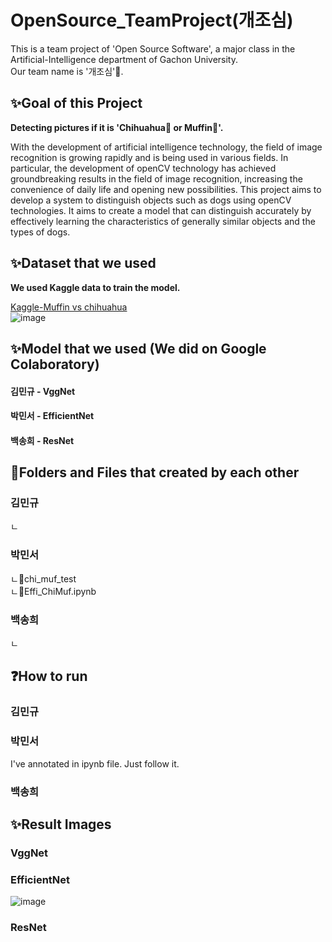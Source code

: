 # OpenSource_TeamProject(개조심)
This is a team project of 'Open Source Software', a major class in the Artificial-Intelligence department of Gachon University.  
Our team name is '개조심'🐶.  

## ✨Goal of this Project 
<b>Detecting pictures if it is 'Chihuahua🐶 or Muffin🧁'.</b>  

With the development of artificial intelligence technology, the field of image recognition is growing rapidly and is being used in various fields. In particular, the development of openCV technology has achieved groundbreaking results in the field of image recognition, increasing the convenience of daily life and opening new possibilities.
This project aims to develop a system to distinguish objects such as dogs using openCV technologies. It aims to create a model that can distinguish accurately by effectively learning the characteristics of generally similar objects and the types of dogs.

## ✨Dataset that we used
<b>We used Kaggle data to train the model.</b>  

[Kaggle-Muffin vs chihuahua](https://www.kaggle.com/datasets/samuelcortinhas/muffin-vs-chihuahua-image-classification)   
![image](https://github.com/user-attachments/assets/fcefcfc4-54c5-43aa-8394-cb1c3c6586b6)

## ✨Model that we used (We did on Google Colaboratory)
#### 김민규 - VggNet   
#### 박민서 - EfficientNet  
#### 백송희 - ResNet

## 📁Folders and Files that created by each other
### 김민규 
ㄴ

### 박민서 
ㄴ📁chi_muf_test  
ㄴ📄Effi_ChiMuf.ipynb  

### 백송희   
ㄴ


## ❓How to run
### 김민규    


### 박민서  
I've annotated in ipynb file. Just follow it.   


### 백송희  



## ✨Result Images  
### VggNet  


### EfficientNet  
![image](https://github.com/user-attachments/assets/16bef31f-8e06-414c-988f-1f47fe283dd5)


### ResNet  


## 
